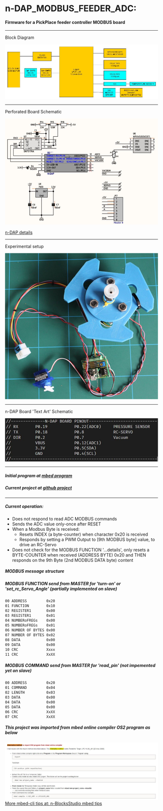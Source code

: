 # n-DAP_MODBUS_FEEDER_ADC:  
####  Firmware for a PickPlace feeder controller MODBUS board

---
Block Diagram


<img
src="doc/BLOCK-DIAGRAM.jpg"
/>

---

Perforated Board Schematic


<img
src="doc/PERFORATED-BOARD-SCHEMATIC.JPG"
/>


[n-DAP details](https://www.n-blocks.net/nmodules/doku.php?id=nblocks:n-pro-dap)

---

Experimental setup


<img
src="doc/perforated-board-03.JPG"
/>

---


n-DAP Board 'Text Art' Schematic


<img
src="doc/N-DAP-PINOUT.JPG"
/>

---

  
##### Initial program at [mbed program](https://os.mbed.com/users/chalikias/code/n-DAP_MODBUS_FEEDER_ADC/) 
##### Current  project at [github project](https://github.com/nikoschalikias/firm_n-DAP_MODBUS_FEEDER_ADC) 

---

##### Current operation:  
*  Does not respond to read ADC MODBUS commands  
*  Sends the ADC value only-once after RESET  
*  When a Modbus Byte is received:  
   * Resets INDEX (a byte-counter) when character 0x20 is received   
   * Responds by setting a PWM Output to [9th MODBUS byte] value, to drive an RC-Servo  
*  Does not check for the MODBUS FUNCTION '...details', only resets a BYTE-COUNTER when received (ADDRESS BYTE) 0x20 and THEN responds on the 9th Byte (2nd MODBUS DATA byte) content

##### MODBUS message structure  
##### MODBUS FUNCTION send from MASTER for 'turn-on' or 'set_rc_Servo_Angle'  (partially implemented on slave)
```
00 ADDRESS         0x20  
01 FUNCTION        0x10   
02 REGISTER1       0x00    
03 REGISTER1       0x01   
04 NUMBERoFREGs    0x00  
05 NUMBERoFREGs    0x01  
06 NUMBER OF BYTES 0x00   
07 NUMBER OF BYTES 0x02   
08 DATA            0x00  
09 DATA            0x00  
10 CRC             Xxxx  
11 CRC             XxXX  
```

##### MODBUS COMMAND send from MASTER for 'read_pin' (not impemented yet on slave)
```
00 ADDRESS         0x20    
01 COMMAND         0x04    
02 LENGTH          0x03  
03 DATA            0x00  
04 DATA            0x00  
05 DATA            0x00  
06 CRC             XxXX  
07 CRC             XxXX 
``` 

##### This project was imported from mbed online compiler OS2 program as below
<img
src="doc/alternative_import_mbed_program.JPG"
/>
[More mbed-cli tips at: n-BlocksStudio mbed tips](https://www.n-blocks.net/nmodules/doku.php?id=nblocksstudio:installation#mbed_tips)